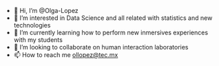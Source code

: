 - 👋 Hi, I’m @Olga-Lopez
- 👀 I’m interested in Data Science and all related with statistics and new technologies
- 🌱 I’m currently learning how to perform new inmersives experiences with my students
- 💞️ I’m looking to collaborate on human interaction laboratories
- 📫 How to reach me ollopez@tec.mx

<!---
Olga-Lopez/Olga-Lopez is a ✨ special ✨ repository because its `README.md` (this file) appears on your GitHub profile.
You can click the Preview link to take a look at your changes.
--->
